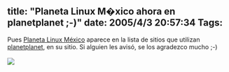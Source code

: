 title: "Planeta Linux M�xico ahora en planetplanet ;-)"
date: 2005/4/3 20:57:34
Tags: 
---
Pues <a href="http://www.planetalinux.com.mx" target="_blank">Planeta Linux México</a> aparece en la lista de sitios que utilizan <a href="http://www.planetplanet.org" target="_blank">planetplanet</a>, en su sitio. Si alguien les avisó, se los agradezco mucho ;-)<br/><br/><a href="http://www.damog.net/files/pics/planetplanet.png" target="_blank"><img vspace="0" hspace="0" border="0" src="http://www.damog.net/files/pics/planetplanet-mini.png"/></a><br/><br/><br/>
